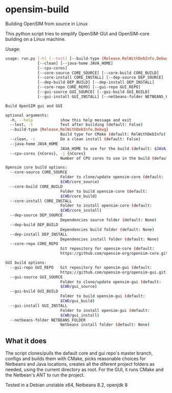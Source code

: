 # opensim-build
Building OpenSIM from source in Linux

This python script tries to simplify OpenSIM-GUI and OpenSIM-core building on a Linux machine.

Usage:
```bash
usage: run.py [-h] [--test] [--build-type {Release,RelWithDebInfo,Debug}]
              [--clean] [--java-home JAVA_HOME]
              [--cpu-cores]
              [--core-source CORE_SOURCE] [--core-build CORE_BUILD]
              [--core-install CORE_INSTALL] [--dep-source DEP_SOURCE]
              [--dep-build DEP_BUILD] [--dep-install DEP_INSTALL]
              [--core-repo CORE_REPO] [--gui-repo GUI_REPO]
              [--gui-source GUI_SOURCE] [--gui-build GUI_BUILD]
              [--gui-install GUI_INSTALL] [--netbeans-folder NETBEANS_FOLDER]

Build OpenSIM gui and GUI

optional arguments:
  -h, --help            show this help message and exit
  --test, -t            Test after building (default: False)
  --build-type {Release,RelWithDebInfo,Debug}
                        Build type for CMake (default: RelWithDebInfo)
  --clean, -c           Do a clean install (default: False)
  --java-home JAVA_HOME
                        JAVA_HOME to use for the build (default: $JAVA_HOME)
  --cpu-cores {nCores}, -j {nCores}
                        Number of CPU cores to use in the build (default: 24)

Opensim core build options:
  --core-source CORE_SOURCE
                        Folder to clone/update opensim-core (default:
                        $CWD/core_source)
  --core-build CORE_BUILD
                        Folder to build opensim-core (default:
                        $CWD/core_build)
  --core-install CORE_INSTALL
                        Folder to install opensim-core (default:
                        $CWD/core_install)
  --dep-source DEP_SOURCE
                        Dependencies source folder (default: None)
  --dep-build DEP_BUILD
                        Dependencies build folder (default: None)
  --dep-install DEP_INSTALL
                        Dependencies install folder (default: None)
  --core-repo CORE_REPO
                        Git repository for opensim-core (default:
                        https://github.com/opensim-org/opensim-core.git)

GUI build options:
  --gui-repo GUI_REPO   Git repository for opensim-gui (default:
                        https://github.com/opensim-org/opensim-gui.git)
  --gui-source GUI_SOURCE
                        Folder to clone/update opensim-gui (default:
                        $CWD/gui_source)
  --gui-build GUI_BUILD
                        Folder to build opensim-gui (default:
                        $CWD/gui_build)
  --gui-install GUI_INSTALL
                        Folder to install opensim-gui (default:
                        $CWD/gui_install)
  --netbeans-folder NETBEANS_FOLDER
                        Netbeans install folder (default: None)
```

## What it does
The script clones/pulls the dafault core and gui repo's master branch, configs and builds them with CMake, picks reasonable choices for Netbeans and Java locations, creates all the diferent project folders as needed, using the current directory as root. For the GUI, it runs CMake and the Netbean's ANT to run the project.

Tested in a Debian unstable x64, Netbeans 8.2, openjdk 8
